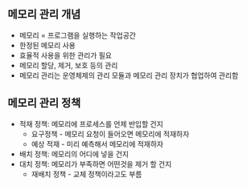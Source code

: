 ## 메모리 관리 개념

- 메모리 = 프로그램을 실행하는 작업공간
- 한정된 메모리 사용
- 효율적 사용을 위한 관리가 필요
- 메모리 할당, 제거, 보호 등의 관리
- 메모리 관리는 운영체제의 관리 모듈과 메모리 관리 장치가 협업하여 관리함

## 메모리 관리 정책

- 적재 정책: 메모리에 프로세스를 언제 반입할 건지
    - 요구정책 - 메모리 요청이 들어오면 메모리에 적재하자
    - 예상 적재 - 미리 예측해서 메모리에 적재하자
- 배치 정책: 메모리의 어디에 넣을 건지
- 대치 정책: 메모리가 부족하면 어떤것을 제거 할 건지
    - 재배치 정책 - 교체 정책이라고도 부름